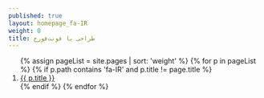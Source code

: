 ```yaml
---
published: true
layout: homepage_fa-IR
weight: 0
title: طراحی با فونت‌فورج
---
```


<!--
<div style="background: white; width: 100%; text-align:center; padding:1em">
<img src="../en-US/images/2013-02-18_love.png" width="400px" alt="Praise on Twitter">
</div>
-->

<ol class="rectangle-list">
  {% assign pageList = site.pages | sort: 'weight' %}
  {% for p in pageList %}
    {% if p.path contains 'fa-IR' and p.title != page.title %}
      <li>
        <a {% if p.url == page.url %}class="active"{% endif %} href="{{ p.url }}">
          {{ p.title }}
        </a>
      </li>
    {% endif %}
  {% endfor %}
</ol>
